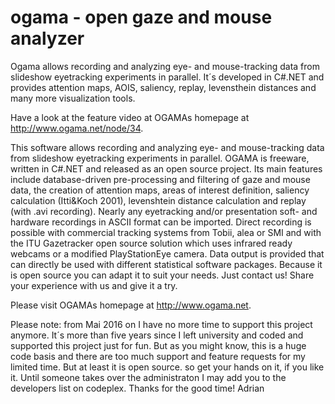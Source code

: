 # ogama - open gaze and mouse analyzer
Ogama allows recording and analyzing eye- and mouse-tracking data from slideshow eyetracking experiments in parallel. 
It´s developed in C#.NET and provides attention maps, AOIS, saliency, replay, levensthein distances and many more visualization tools.

Have a look at the feature video at OGAMAs homepage at http://www.ogama.net/node/34.

This software allows recording and analyzing eye- and mouse-tracking data from slideshow eyetracking experiments in parallel. OGAMA is freeware, written in C#.NET and released as an open source project. Its main features include database-driven pre-processing and filtering of gaze and mouse data, the creation of attention maps, areas of interest definition, saliency calculation (Itti&Koch 2001), levenshtein distance calculation and replay (with .avi recording). Nearly any eyetracking and/or presentation soft- and hardware recordings in ASCII format can be imported. Direct recording is possible with commercial tracking systems from Tobii, alea or SMI and with the ITU Gazetracker open source solution which uses infrared ready webcams or a modified PlayStationEye camera.
Data output is provided that can directly be used with different statistical software packages. Because it is open source you can adapt it to suit your needs. Just contact us!
Share your experience with us and give it a try.

Please visit OGAMAs homepage at http://www.ogama.net.

Please note: from Mai 2016 on I have no more time to support this project anymore. It´s more than five years since I left university and coded and supported this project just for fun. But as you might know, this is a huge code basis and there are too much support and feature requests for my limited time. But at least it is open source. so get your hands on it, if you like it. Until someone takes over the administraton I may add you to the developers list on codeplex. Thanks for the good time!
Adrian
